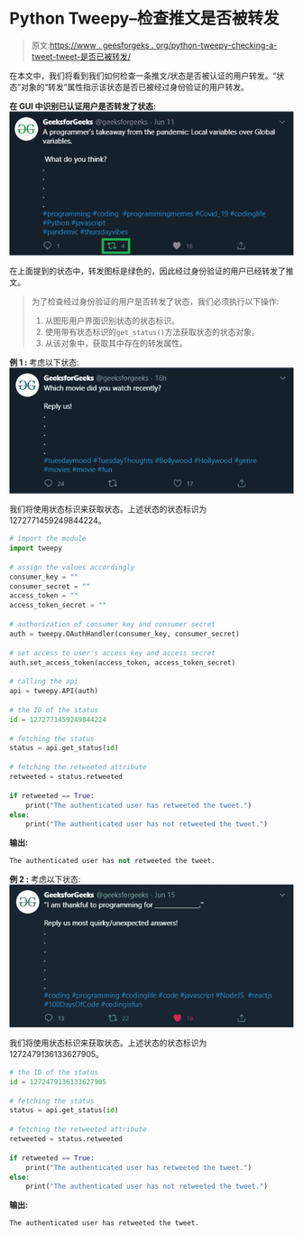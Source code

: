 # Python Tweepy–检查推文是否被转发

> 原文:[https://www . geesforgeks . org/python-tweepy-checking-a-tweet-tweet-是否已被转发/](https://www.geeksforgeeks.org/python-tweepy-checking-whether-a-tweet-has-been-retweeted-or-not/)

在本文中，我们将看到我们如何检查一条推文/状态是否被认证的用户转发。“状态”对象的“转发”属性指示该状态是否已被经过身份验证的用户转发。

**在 GUI 中识别已认证用户是否转发了状态:**
![](img/094f97f09bd7977ab259c30827849ac9.png)

在上面提到的状态中，转发图标是绿色的，因此经过身份验证的用户已经转发了推文。

> 为了检查经过身份验证的用户是否转发了状态，我们必须执行以下操作:
> 
> 1.  从图形用户界面识别状态的状态标识。
> 2.  使用带有状态标识的`get_status()`方法获取状态的状态对象。
> 3.  从该对象中，获取其中存在的转发属性。

**例 1 :** 考虑以下状态:
![](img/b66484537992670523a54c9ba241fbc4.png)

我们将使用状态标识来获取状态。上述状态的状态标识为 1272771459249844224。

```py
# import the module
import tweepy

# assign the values accordingly
consumer_key = ""
consumer_secret = ""
access_token = ""
access_token_secret = ""

# authorization of consumer key and consumer secret
auth = tweepy.OAuthHandler(consumer_key, consumer_secret)

# set access to user's access key and access secret 
auth.set_access_token(access_token, access_token_secret)

# calling the api 
api = tweepy.API(auth)

# the ID of the status
id = 1272771459249844224

# fetching the status
status = api.get_status(id)

# fetching the retweeted attribute
retweeted = status.retweeted 

if retweeted == True:
    print("The authenticated user has retweeted the tweet.")
else:
    print("The authenticated user has not retweeted the tweet.")
```

**输出:**

```py
The authenticated user has not retweeted the tweet.

```

**例 2 :** 考虑以下状态:
![](img/2893ea6f1652da3e4645b0bed573f047.png)

我们将使用状态标识来获取状态。上述状态的状态标识为 1272479136133627905。

```py
# the ID of the status
id = 1272479136133627905

# fetching the status
status = api.get_status(id)

# fetching the retweeted attribute
retweeted = status.retweeted 

if retweeted == True:
    print("The authenticated user has retweeted the tweet.")
else:
    print("The authenticated user has not retweeted the tweet.")
```

**输出:**

```py
The authenticated user has retweeted the tweet.

```